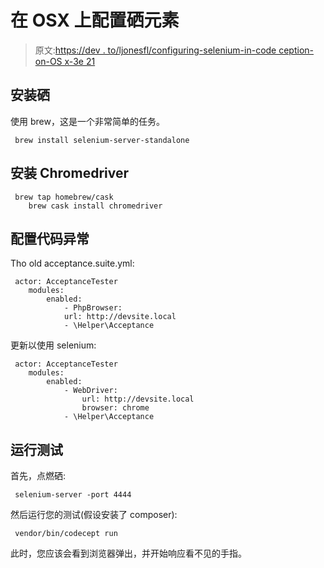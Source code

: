 # 在 OSX 上配置硒元素

> 原文:[https://dev . to/ljonesfl/configuring-selenium-in-code ception-on-OS x-3e 21](https://dev.to/ljonesfl/configuring-selenium-in-codeception-on-osx-3e21)

## [](#installing-selenium)安装硒

使用 brew，这是一个非常简单的任务。

```
 brew install selenium-server-standalone 
```

## [](#installing-chromedriver)安装 Chromedriver

```
 brew tap homebrew/cask
    brew cask install chromedriver 
```

## [](#configuring-codeception)配置代码异常

Tho old acceptance.suite.yml:

```
 actor: AcceptanceTester
    modules:
        enabled:
            - PhpBrowser:
            url: http://devsite.local
            - \Helper\Acceptance 
```

更新以使用 selenium:

```
 actor: AcceptanceTester
    modules:
        enabled:
            - WebDriver:
                url: http://devsite.local
                browser: chrome
            - \Helper\Acceptance 
```

## [](#running-tests)运行测试

首先，点燃硒:

```
 selenium-server -port 4444 
```

然后运行您的测试(假设安装了 composer):

```
 vendor/bin/codecept run 
```

此时，您应该会看到浏览器弹出，并开始响应看不见的手指。